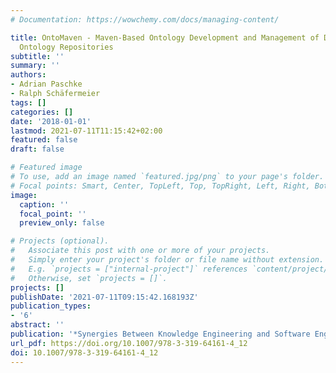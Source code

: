 ```yaml
---
# Documentation: https://wowchemy.com/docs/managing-content/

title: OntoMaven - Maven-Based Ontology Development and Management of Distributed
  Ontology Repositories
subtitle: ''
summary: ''
authors:
- Adrian Paschke
- Ralph Schäfermeier
tags: []
categories: []
date: '2018-01-01'
lastmod: 2021-07-11T11:15:42+02:00
featured: false
draft: false

# Featured image
# To use, add an image named `featured.jpg/png` to your page's folder.
# Focal points: Smart, Center, TopLeft, Top, TopRight, Left, Right, BottomLeft, Bottom, BottomRight.
image:
  caption: ''
  focal_point: ''
  preview_only: false

# Projects (optional).
#   Associate this post with one or more of your projects.
#   Simply enter your project's folder or file name without extension.
#   E.g. `projects = ["internal-project"]` references `content/project/deep-learning/index.md`.
#   Otherwise, set `projects = []`.
projects: []
publishDate: '2021-07-11T09:15:42.168193Z'
publication_types:
- '6'
abstract: ''
publication: '*Synergies Between Knowledge Engineering and Software Engineering*'
url_pdf: https://doi.org/10.1007/978-3-319-64161-4_12
doi: 10.1007/978-3-319-64161-4_12
---
```

